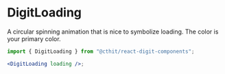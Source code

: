 # DigitLoading

A circular spinning animation that is nice to symbolize loading. The color is your primary color.

```jsx
import { DigitLoading } from "@cthit/react-digit-components";

<DigitLoading loading />;
```
